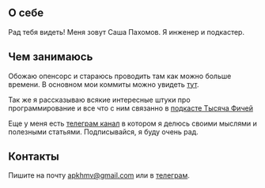 ## О себе

Рад тебя видеть! Меня зовут Саша Пахомов. Я инженер и подкастер. 

## Чем занимаюсь

Обожаю опенсорс и стараюсь проводить там как можно больше времени. 
В основном мои коммиты можно увидеть [тут](https://github.com/apache/ignite-3).

Так же я рассказываю всякие интересные штуки про программирование и все что с ним связанно в [подкасте Тысяча Фичей](https://pc.st/1648026802)

Еще у меня есть [телеграм канал](https://t.me/toxic_enterprise) в котором я делюсь своими мыслями и полезными статьями. 
Подписывайся, я буду очень рад. 

## Контакты

Пишите на почту apkhmv@gmail.com или в [телеграм](https://t.me/AlexandrPakhomov).
